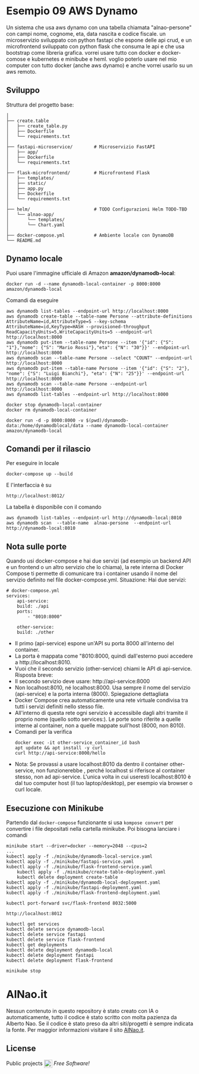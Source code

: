 # Esempio 09 AWS Dynamo
Un sistema che usa aws dynamo con una tabella chiamata "alnao-persone" con campi nome, cognome, eta, data nascita e codice fiscale.  un microservizio sviluppato con python fastapi che espone delle api crud, e un microfrontend sviluppato con python flask che consuma le api e che usa bootstrap come libreria grafica. vorrei usare tutto con docker e docker-comose e kubernetes e minibube e heml. voglio poterlo usare nel mio computer con tutto docker (anche aws dynamo) e anche vorrei usarlo su un aws remoto.


## Sviluppo
Struttura del progetto base:
```
│
├── create.table
│   ├── create_table.py
│   ├── Dockerfile
│   └── requirements.txt
│
├── fastapi-microservice/        # Microservizio FastAPI
│   ├── app/
│   ├── Dockerfile
│   └── requirements.txt
│
├── flask-microfrontend/         # Microfrontend Flask
│   ├── templates/
│   ├── static/
│   ├── app.py
│   ├── Dockerfile
│   └── requirements.txt
│
├── helm/                        # TODO Configurazioni Helm TODO-TBD
│   └── alnao-app/
│       └── templates/
│       └── Chart.yaml
│
├── docker-compose.yml           # Ambiente locale con DynamoDB
└── README.md
```


## Dynamo locale
Puoi usare l'immagine ufficiale di Amazon **amazon/dynamodb-local**:
```
docker run -d --name dynamodb-local-container -p 8000:8000 amazon/dynamodb-local
```
Comandi da eseguire
```
aws dynamodb list-tables --endpoint-url http://localhost:8000
aws dynamodb create-table --table-name Persone --attribute-definitions AttributeName=id,AttributeType=S --key-schema AttributeName=id,KeyType=HASH --provisioned-throughput ReadCapacityUnits=5,WriteCapacityUnits=5 --endpoint-url http://localhost:8000
aws dynamodb put-item --table-name Persone --item '{"id": {"S": "1"},"nome": {"S": "Mario Rossi"},"eta": {"N": "30"}}' --endpoint-url http://localhost:8000
aws dynamodb scan --table-name Persone --select "COUNT" --endpoint-url http://localhost:8000
aws dynamodb put-item --table-name Persone --item '{"id": {"S": "2"}, "nome": {"S": "Luigi Bianchi"}, "eta": {"N": "25"}}' --endpoint-url http://localhost:8000
aws dynamodb scan --table-name Persone --endpoint-url http://localhost:8000
aws dynamodb list-tables --endpoint-url http://localhost:8000

docker stop dynamodb-local-container
docker rm dynamodb-local-container

docker run -d -p 8000:8000 -v $(pwd)/dynamodb-data:/home/dynamodblocal/data --name dynamodb-local-container amazon/dynamodb-local
```

## Comandi per il rilascio
Per eseguire in locale
```
docker-compose up --build
```
E l'interfaccia è su 
```
http://localhost:8012/
```
La tabella è disponibile con il comando 
```
aws dynamodb list-tables --endpoint-url http://dynamodb-local:8010
aws dynamodb scan  --table-name  alnao-persone  --endpoint-url http://dynamodb-local:8010
```

## Nota sulle porte
Quando usi docker-compose e hai due servizi (ad esempio un backend API e un frontend o un altro servizio che lo chiama), la rete interna di Docker Compose ti permette di comunicare tra i container usando il nome del servizio definito nel file docker-compose.yml. Situazione: Hai due servizi:
```
# docker-compose.yml
services:
    api-service:
    build: ./api
    ports:
        - "8010:8000"

    other-service:
    build: ./other
```
- Il primo (api-service) espone un'API su porta 8000 all'interno del container.
- La porta è mappata come "8010:8000, quindi dall'esterno puoi accedere a http://localhost:8010.
- Vuoi che il secondo servizio (other-service) chiami le API di api-service.
Risposta breve:
- Il secondo servizio deve usare:	http://api-service:8000
- Non localhost:8010, né localhost:8000. Usa sempre il nome del servizio (api-service) e la porta interna (8000). 
Spiegazione dettagliata
- Docker Compose crea automaticamente una rete virtuale condivisa tra tutti i servizi definiti nello stesso file.
- All'interno di questa rete ogni servizio è accessibile dagli altri tramite il proprio nome (quello sotto services:). Le porte sono riferite a quelle interne al container, non a quelle mappate sull'host (8000, non 8010).
- Comandi per la verifica 
    ```
	docker exec -it other-service_container_id bash
	apt update && apt install -y curl
	curl http://api-service:8000/hello
    ```
- Nota: Se provassi a usare localhost:8010 da dentro il container other-service, non funzionerebbe , perché localhost si riferisce al container stesso, non ad api-service. L'unica volta in cui useresti localhost:8010 è dal tuo computer host (il tuo laptop/desktop), per esempio via browser o curl locale.


## Esecuzione con Minikube
Partendo dal `docker-compose` funzionante si usa `kompose convert` per convertire i file depositati nella cartella minikube.
Poi bisogna lanciare i comandi
```
minikube start --driver=docker --memory=2048 --cpus=2
...
kubectl apply -f ./minikube/dynamodb-local-service.yaml 
kubectl apply -f ./minikube/fastapi-service.yaml 
kubectl apply -f ./minikube/flask-frontend-service.yaml
    kubectl apply -f ./minikube/create-table-deployment.yaml
    kubectl delete deployment create-table
kubectl apply -f ./minikube/dynamodb-local-deployment.yaml
kubectl apply -f ./minikube/fastapi-deployment.yaml
kubectl apply -f ./minikube/flask-frontend-deployment.yaml

kubectl port-forward svc/flask-frontend 8032:5000

http://localhost:8012

kubectl get services
kubectl delete service dynamodb-local
kubectl delete service fastapi
kubectl delete service flask-frontend
kubectl get deployments
kubectl delete deployment dynamodb-local
kubectl delete deployment fastapi
kubectl delete deployment flask-frontend

minikube stop
```

# AlNao.it
Nessun contenuto in questo repository è stato creato con IA o automaticamente, tutto il codice è stato scritto con molta pazienza da Alberto Nao. Se il codice è stato preso da altri siti/progetti è sempre indicata la fonte. Per maggior informazioni visitare il sito [AlNao.it](https://www.alnao.it/).

## License
Public projects 
<a href="https://it.wikipedia.org/wiki/GNU_General_Public_License"  valign="middle"><img src="https://img.shields.io/badge/License-GNU-blue" style="height:22px;"  valign="middle"></a> 
*Free Software!*